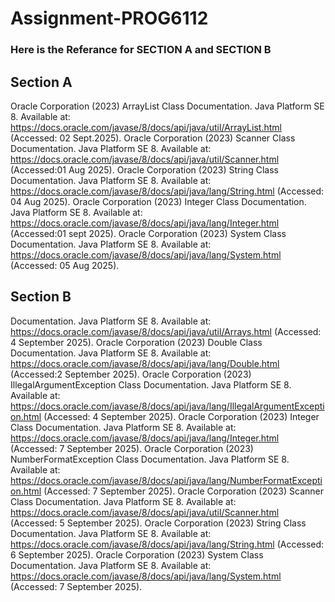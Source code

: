 # Assignment-PROG6112
### Here is the Referance for SECTION A  and SECTION B 

## Section A

Oracle Corporation (2023) ArrayList Class Documentation. Java Platform SE 8. Available at: https://docs.oracle.com/javase/8/docs/api/java/util/ArrayList.html (Accessed: 02 Sept.2025).
Oracle Corporation (2023) Scanner Class Documentation. Java Platform SE 8. Available at: https://docs.oracle.com/javase/8/docs/api/java/util/Scanner.html (Accessed:01 Aug 2025).
Oracle Corporation (2023) String Class Documentation. Java Platform SE 8. Available at: https://docs.oracle.com/javase/8/docs/api/java/lang/String.html (Accessed: 04 Aug 2025).
Oracle Corporation (2023) Integer Class Documentation. Java Platform SE 8. Available at: https://docs.oracle.com/javase/8/docs/api/java/lang/Integer.html (Accessed:01 sept 2025).
Oracle Corporation (2023) System Class Documentation. Java Platform SE 8. Available at: https://docs.oracle.com/javase/8/docs/api/java/lang/System.html (Accessed: 05 Aug 2025).  

 ## Section B

 Documentation. Java Platform SE 8. Available at: https://docs.oracle.com/javase/8/docs/api/java/util/Arrays.html (Accessed: 4 September 2025).
Oracle Corporation (2023) Double Class Documentation. Java Platform SE 8. Available at: https://docs.oracle.com/javase/8/docs/api/java/lang/Double.html (Accessed:2 September 2025).
Oracle Corporation (2023) IllegalArgumentException Class Documentation. Java Platform SE 8. Available at: https://docs.oracle.com/javase/8/docs/api/java/lang/IllegalArgumentException.html (Accessed: 4 September 2025).
Oracle Corporation (2023) Integer Class Documentation. Java Platform SE 8. Available at: https://docs.oracle.com/javase/8/docs/api/java/lang/Integer.html (Accessed: 7 September 2025).
Oracle Corporation (2023) NumberFormatException Class Documentation. Java Platform SE 8. Available at: https://docs.oracle.com/javase/8/docs/api/java/lang/NumberFormatException.html (Accessed: 7 September 2025).
Oracle Corporation (2023) Scanner Class Documentation. Java Platform SE 8. Available at: https://docs.oracle.com/javase/8/docs/api/java/util/Scanner.html (Accessed: 5 September 2025).
Oracle Corporation (2023) String Class Documentation. Java Platform SE 8. Available at: https://docs.oracle.com/javase/8/docs/api/java/lang/String.html (Accessed: 6 September 2025).
Oracle Corporation (2023) System Class Documentation. Java Platform SE 8. Available at: https://docs.oracle.com/javase/8/docs/api/java/lang/System.html (Accessed: 7 September 2025).
